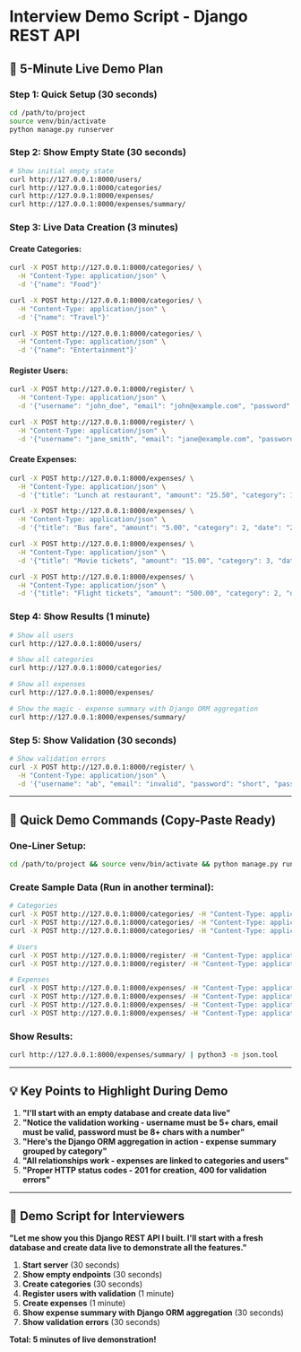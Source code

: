 # Interview Demo Script - Django REST API

## 🎯 **5-Minute Live Demo Plan**

### **Step 1: Quick Setup (30 seconds)**
```bash
cd /path/to/project
source venv/bin/activate
python manage.py runserver
```

### **Step 2: Show Empty State (30 seconds)**
```bash
# Show initial empty state
curl http://127.0.0.1:8000/users/
curl http://127.0.0.1:8000/categories/
curl http://127.0.0.1:8000/expenses/
curl http://127.0.0.1:8000/expenses/summary/
```

### **Step 3: Live Data Creation (3 minutes)**

#### **Create Categories:**
```bash
curl -X POST http://127.0.0.1:8000/categories/ \
  -H "Content-Type: application/json" \
  -d '{"name": "Food"}'

curl -X POST http://127.0.0.1:8000/categories/ \
  -H "Content-Type: application/json" \
  -d '{"name": "Travel"}'

curl -X POST http://127.0.0.1:8000/categories/ \
  -H "Content-Type: application/json" \
  -d '{"name": "Entertainment"}'
```

#### **Register Users:**
```bash
curl -X POST http://127.0.0.1:8000/register/ \
  -H "Content-Type: application/json" \
  -d '{"username": "john_doe", "email": "john@example.com", "password": "password123", "password_confirm": "password123"}'

curl -X POST http://127.0.0.1:8000/register/ \
  -H "Content-Type: application/json" \
  -d '{"username": "jane_smith", "email": "jane@example.com", "password": "password123", "password_confirm": "password123"}'
```

#### **Create Expenses:**
```bash
curl -X POST http://127.0.0.1:8000/expenses/ \
  -H "Content-Type: application/json" \
  -d '{"title": "Lunch at restaurant", "amount": "25.50", "category": 1, "date": "2025-10-09"}'

curl -X POST http://127.0.0.1:8000/expenses/ \
  -H "Content-Type: application/json" \
  -d '{"title": "Bus fare", "amount": "5.00", "category": 2, "date": "2025-10-09"}'

curl -X POST http://127.0.0.1:8000/expenses/ \
  -H "Content-Type: application/json" \
  -d '{"title": "Movie tickets", "amount": "15.00", "category": 3, "date": "2025-10-09"}'

curl -X POST http://127.0.0.1:8000/expenses/ \
  -H "Content-Type: application/json" \
  -d '{"title": "Flight tickets", "amount": "500.00", "category": 2, "date": "2025-10-09"}'
```

### **Step 4: Show Results (1 minute)**
```bash
# Show all users
curl http://127.0.0.1:8000/users/

# Show all categories
curl http://127.0.0.1:8000/categories/

# Show all expenses
curl http://127.0.0.1:8000/expenses/

# Show the magic - expense summary with Django ORM aggregation
curl http://127.0.0.1:8000/expenses/summary/
```

### **Step 5: Show Validation (30 seconds)**
```bash
# Show validation errors
curl -X POST http://127.0.0.1:8000/register/ \
  -H "Content-Type: application/json" \
  -d '{"username": "ab", "email": "invalid", "password": "short", "password_confirm": "different"}'
```

---

## 🚀 **Quick Demo Commands (Copy-Paste Ready)**

### **One-Liner Setup:**
```bash
cd /path/to/project && source venv/bin/activate && python manage.py runserver &
```

### **Create Sample Data (Run in another terminal):**
```bash
# Categories
curl -X POST http://127.0.0.1:8000/categories/ -H "Content-Type: application/json" -d '{"name": "Food"}' && \
curl -X POST http://127.0.0.1:8000/categories/ -H "Content-Type: application/json" -d '{"name": "Travel"}' && \
curl -X POST http://127.0.0.1:8000/categories/ -H "Content-Type: application/json" -d '{"name": "Entertainment"}'

# Users
curl -X POST http://127.0.0.1:8000/register/ -H "Content-Type: application/json" -d '{"username": "john_doe", "email": "john@example.com", "password": "password123", "password_confirm": "password123"}' && \
curl -X POST http://127.0.0.1:8000/register/ -H "Content-Type: application/json" -d '{"username": "jane_smith", "email": "jane@example.com", "password": "password123", "password_confirm": "password123"}'

# Expenses
curl -X POST http://127.0.0.1:8000/expenses/ -H "Content-Type: application/json" -d '{"title": "Lunch", "amount": "25.50", "category": 1, "date": "2025-10-09"}' && \
curl -X POST http://127.0.0.1:8000/expenses/ -H "Content-Type: application/json" -d '{"title": "Bus", "amount": "5.00", "category": 2, "date": "2025-10-09"}' && \
curl -X POST http://127.0.0.1:8000/expenses/ -H "Content-Type: application/json" -d '{"title": "Movie", "amount": "15.00", "category": 3, "date": "2025-10-09"}' && \
curl -X POST http://127.0.0.1:8000/expenses/ -H "Content-Type: application/json" -d '{"title": "Flight", "amount": "500.00", "category": 2, "date": "2025-10-09"}'
```

### **Show Results:**
```bash
curl http://127.0.0.1:8000/expenses/summary/ | python3 -m json.tool
```

---

## 💡 **Key Points to Highlight During Demo**

1. **"I'll start with an empty database and create data live"**
2. **"Notice the validation working - username must be 5+ chars, email must be valid, password must be 8+ chars with a number"**
3. **"Here's the Django ORM aggregation in action - expense summary grouped by category"**
4. **"All relationships work - expenses are linked to categories and users"**
5. **"Proper HTTP status codes - 201 for creation, 400 for validation errors"**

---

## 🎯 **Demo Script for Interviewers**

**"Let me show you this Django REST API I built. I'll start with a fresh database and create data live to demonstrate all the features."**

1. **Start server** (30 seconds)
2. **Show empty endpoints** (30 seconds)
3. **Create categories** (30 seconds)
4. **Register users with validation** (1 minute)
5. **Create expenses** (1 minute)
6. **Show expense summary with Django ORM aggregation** (30 seconds)
7. **Show validation errors** (30 seconds)

**Total: 5 minutes of live demonstration!**
